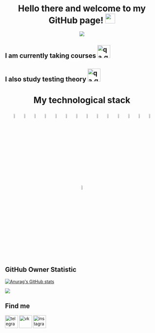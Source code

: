 
<h1 align="center">Hello there and welcome to my GitHub page!
<img src="https://github.com/blackcater/blackcater/raw/main/images/Hi.gif" height="32"/></h1>
<!-- Typing SVG by DenverCoder1 - https://github.com/DenverCoder1/readme-typing-svg -->
<p align="center">
  <a href="https://github.com/DenverCoder1/readme-typing-svg"><img src="https://readme-typing-svg.herokuapp.com/?lines=My+name+is+Radmir;I+want+to+work+as+a+QA+Engineer;Nice+to+meet+you+All!&font=Fira%20Code&center=true&width=650&height=70&color=FF0000&vCenter=true&size=30"></a>
</p>

## I am currently taking courses [<img src='https://avatars.githubusercontent.com/u/65260527?s=280&v=4' alt='qa.guru' height='42'>](https://qa.guru)
## I also study testing theory <img src='https://cdn1.ozone.ru/multimedia/1000468924.jpg' alt='qa.guru' height='42'>

# <p align="center">My technological stack</p>
<p align="center">
<img width="6%" title="IntelliJ IDEA" src="https://starchenkov.pro/qa-guru/img/skills/Intelij_IDEA.svg">
<img width="6%" title="Java" src="https://starchenkov.pro/qa-guru/img/skills/Java.svg">
<img width="6%" title="Selenide" src="https://starchenkov.pro/qa-guru/img/skills/Selenide.svg">
<img width="6%" title="Selenoid" src="https://starchenkov.pro/qa-guru/img/skills/Selenoid.svg">
<img width="6%" title="Allure Report" src="https://starchenkov.pro/qa-guru/img/skills/Allure_Report.svg">
<img width="6%" title="Allure_EE" src="https://starchenkov.pro/qa-guru/img/skills/Allure_EE.svg">
<img width="6%" title="Gradle" src="https://starchenkov.pro/qa-guru/img/skills/Gradle.svg">
<img width="6%" title="JUnit5" src="https://starchenkov.pro/qa-guru/img/skills/JUnit5.svg">
<img width="6%" title="GitHub" src="https://cdn.icon-icons.com/icons2/2351/PNG/128/logo_github_icon_143196.png">
<img width="6%" title="Jenkins" src="https://starchenkov.pro/qa-guru/img/skills/Jenkins.svg">
<img width="6%" title="Browserstack" src="https://starchenkov.pro/qa-guru/img/skills/Browserstack.svg">
<img width="6%" title="Jira" src="https://starchenkov.pro/qa-guru/img/skills/Jira.svg">
<img width="6%" title="Appium" src="https://starchenkov.pro/qa-guru/img/skills/Appium.svg">
<img width="6%" title="REST Assured" src="https://starchenkov.pro/qa-guru/img/skills/Rest-Assured.svg">
<img width="6%" title="Docker" src="https://starchenkov.pro/qa-guru/img/skills/Docker.svg">
</p>

## GitHub Owner Statistic

[![Anurag's GitHub stats](https://github-readme-stats.vercel.app/api?username=YamalievRadmir&theme=tokyonight&show_icons=true)](https://github.com/anuraghazra/github-readme-stats)

![](https://github-profile-summary-cards.vercel.app/api/cards/profile-details?username=YamalievRadmir&theme=tokyonight)

## Find me
[<img src='https://cdn.icon-icons.com/icons2/2429/PNG/128/telegram_logo_icon_147228.png' alt='telegram' height='42'>](https://t.me/RadmirYamaliev)
[<img src='https://cdn.icon-icons.com/icons2/808/PNG/128/vk_icon-icons.com_66102.png' alt='vk' height='42'>](https://vk.com/yaradmir)
[<img src='https://cdn.icon-icons.com/icons2/1211/PNG/128/1491580635-yumminkysocialmedia26_83102.png' alt='instagram' height='42'>](https://instagram.com/yamalievradmir)


<!--
**Radmir Ya/YamalievRadmir** is a ✨ _special_ ✨ repository because its `README.md` (this file) appears on your GitHub profile.

Here are some ideas to get you started:

- 🔭 I’m currently working on ...
🌱 I’m currently learning ...
- 👯 I’m looking to collaborate on ...
- 🤔 I’m looking for help with ...
- 💬 Ask me about ...
- 📫 How to reach me: ...
- 😄 Pronouns: ...
- ⚡ Fun fact: ...
-->

